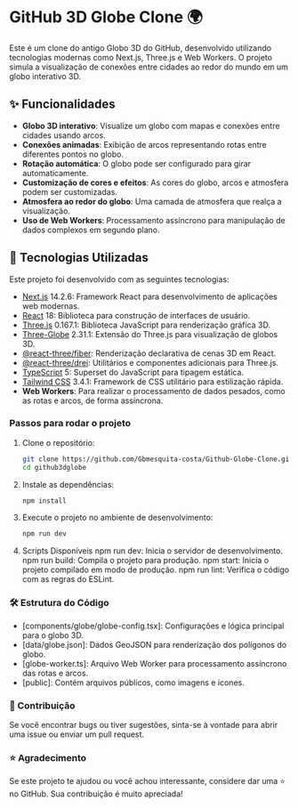 # GitHub 3D Globe Clone 🌍

Este é um clone do antigo Globo 3D do GitHub, desenvolvido utilizando tecnologias modernas como Next.js, Three.js e Web Workers. O projeto simula a visualização de conexões entre cidades ao redor do mundo em um globo interativo 3D.

## ✨ Funcionalidades

- **Globo 3D interativo**: Visualize um globo com mapas e conexões entre cidades usando arcos.
- **Conexões animadas**: Exibição de arcos representando rotas entre diferentes pontos no globo.
- **Rotação automática**: O globo pode ser configurado para girar automaticamente.
- **Customização de cores e efeitos**: As cores do globo, arcos e atmosfera podem ser customizadas.
- **Atmosfera ao redor do globo**: Uma camada de atmosfera que realça a visualização.
- **Uso de Web Workers**: Processamento assíncrono para manipulação de dados complexos em segundo plano.

## 🚀 Tecnologias Utilizadas

Este projeto foi desenvolvido com as seguintes tecnologias:

- [Next.js](https://nextjs.org/) 14.2.6: Framework React para desenvolvimento de aplicações web modernas.
- [React](https://reactjs.org/) 18: Biblioteca para construção de interfaces de usuário.
- [Three.js](https://threejs.org/) 0.167.1: Biblioteca JavaScript para renderização gráfica 3D.
- [Three-Globe](https://github.com/vasturiano/three-globe) 2.31.1: Extensão do Three.js para visualização de globos 3D.
- [@react-three/fiber](https://github.com/pmndrs/react-three-fiber): Renderização declarativa de cenas 3D em React.
- [@react-three/drei](https://github.com/pmndrs/drei): Utilitários e componentes adicionais para Three.js.
- [TypeScript](https://www.typescriptlang.org/) 5: Superset do JavaScript para tipagem estática.
- [Tailwind CSS](https://tailwindcss.com/) 3.4.1: Framework de CSS utilitário para estilização rápida.
- **Web Workers**: Para realizar o processamento de dados pesados, como as rotas e arcos, de forma assíncrona.

### Passos para rodar o projeto

1. Clone o repositório:

   ```bash
   git clone https://github.com/Gbmesquita-costa/Github-Globe-Clone.git
   cd github3dglobe

   ```

2. Instale as dependências:

   ```bash
   npm install

   ```

3. Execute o projeto no ambiente de desenvolvimento:

   ```bash
   npm run dev

   ```

4. Scripts Disponíveis
   npm run dev: Inicia o servidor de desenvolvimento.
   npm run build: Compila o projeto para produção.
   npm start: Inicia o projeto compilado em modo de produção.
   npm run lint: Verifica o código com as regras do ESLint.

### 🛠 Estrutura do Código

- [components/globe/globe-config.tsx]: Configurações e lógica principal para o globo 3D.
- [data/globe.json]: Dados GeoJSON para renderização dos polígonos do globo.
- [globe-worker.ts]: Arquivo Web Worker para processamento assíncrono das rotas e arcos.
- [public]: Contém arquivos públicos, como imagens e ícones.

### 🙏 Contribuição

Se você encontrar bugs ou tiver sugestões, sinta-se à vontade para abrir uma issue ou enviar um pull request.

### ⭐ Agradecimento

Se este projeto te ajudou ou você achou interessante, considere dar uma ⭐ no GitHub. Sua contribuição é muito apreciada!
